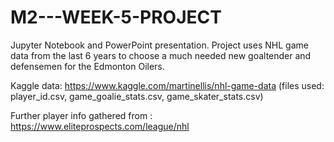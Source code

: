 # M2---WEEK-5-PROJECT
Jupyter Notebook and PowerPoint presentation. Project uses NHL game data from the last 6 years to choose a much needed new goaltender and defensemen for the Edmonton Oilers.


Kaggle data: https://www.kaggle.com/martinellis/nhl-game-data (files used: player_id.csv, game_goalie_stats.csv, game_skater_stats.csv)


Further player info gathered from : https://www.eliteprospects.com/league/nhl
